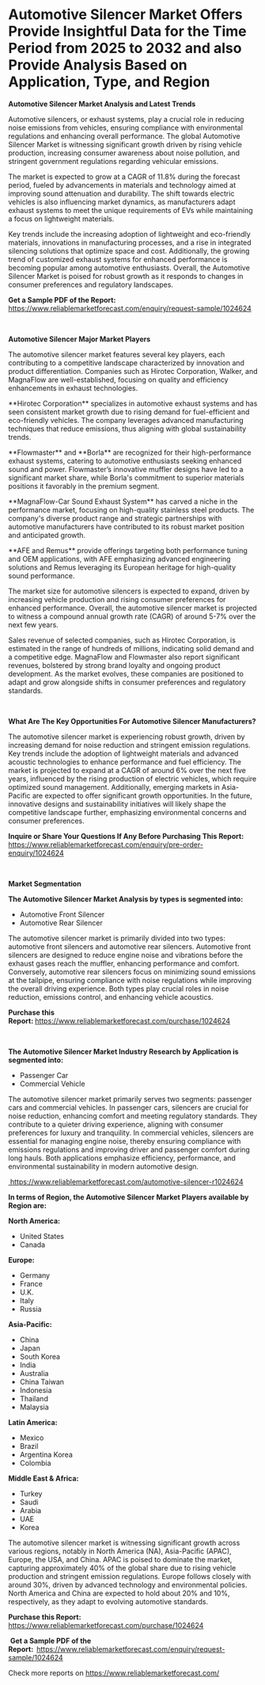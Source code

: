 <p><h1>Automotive Silencer Market Offers Provide Insightful Data for the Time Period from 2025 to 2032 and also Provide Analysis Based on Application, Type, and Region</h1></p><p><strong>Automotive Silencer Market Analysis and Latest Trends</strong></p>
<p><p>Automotive silencers, or exhaust systems, play a crucial role in reducing noise emissions from vehicles, ensuring compliance with environmental regulations and enhancing overall performance. The global Automotive Silencer Market is witnessing significant growth driven by rising vehicle production, increasing consumer awareness about noise pollution, and stringent government regulations regarding vehicular emissions. </p><p>The market is expected to grow at a CAGR of 11.8% during the forecast period, fueled by advancements in materials and technology aimed at improving sound attenuation and durability. The shift towards electric vehicles is also influencing market dynamics, as manufacturers adapt exhaust systems to meet the unique requirements of EVs while maintaining a focus on lightweight materials. </p><p>Key trends include the increasing adoption of lightweight and eco-friendly materials, innovations in manufacturing processes, and a rise in integrated silencing solutions that optimize space and cost. Additionally, the growing trend of customized exhaust systems for enhanced performance is becoming popular among automotive enthusiasts. Overall, the Automotive Silencer Market is poised for robust growth as it responds to changes in consumer preferences and regulatory landscapes.</p></p>
<p><strong>Get a Sample PDF of the Report:&nbsp;</strong> <a href="https://www.reliablemarketforecast.com/enquiry/request-sample/1024624?utm_campaign=2750&utm_medium=2&utm_source=Github&utm_content=ia&utm_term=06032025&utm_id=automotive-silencer">https://www.reliablemarketforecast.com/enquiry/request-sample/1024624</a></p>
<p>&nbsp;</p>
<p><strong>Automotive Silencer Major Market Players</strong></p>
<p><p>The automotive silencer market features several key players, each contributing to a competitive landscape characterized by innovation and product differentiation. Companies such as Hirotec Corporation, Walker, and MagnaFlow are well-established, focusing on quality and efficiency enhancements in exhaust technologies. </p><p>**Hirotec Corporation** specializes in automotive exhaust systems and has seen consistent market growth due to rising demand for fuel-efficient and eco-friendly vehicles. The company leverages advanced manufacturing techniques that reduce emissions, thus aligning with global sustainability trends.</p><p>**Flowmaster** and **Borla** are recognized for their high-performance exhaust systems, catering to automotive enthusiasts seeking enhanced sound and power. Flowmaster’s innovative muffler designs have led to a significant market share, while Borla's commitment to superior materials positions it favorably in the premium segment.</p><p>**MagnaFlow-Car Sound Exhaust System** has carved a niche in the performance market, focusing on high-quality stainless steel products. The company's diverse product range and strategic partnerships with automotive manufacturers have contributed to its robust market position and anticipated growth.</p><p>**AFE and Remus** provide offerings targeting both performance tuning and OEM applications, with AFE emphasizing advanced engineering solutions and Remus leveraging its European heritage for high-quality sound performance.</p><p>The market size for automotive silencers is expected to expand, driven by increasing vehicle production and rising consumer preferences for enhanced performance. Overall, the automotive silencer market is projected to witness a compound annual growth rate (CAGR) of around 5-7% over the next few years.</p><p>Sales revenue of selected companies, such as Hirotec Corporation, is estimated in the range of hundreds of millions, indicating solid demand and a competitive edge. MagnaFlow and Flowmaster also report significant revenues, bolstered by strong brand loyalty and ongoing product development. As the market evolves, these companies are positioned to adapt and grow alongside shifts in consumer preferences and regulatory standards.</p></p>
<p>&nbsp;</p>
<p><strong>What Are The Key Opportunities For Automotive Silencer Manufacturers?</strong></p>
<p><p>The automotive silencer market is experiencing robust growth, driven by increasing demand for noise reduction and stringent emission regulations. Key trends include the adoption of lightweight materials and advanced acoustic technologies to enhance performance and fuel efficiency. The market is projected to expand at a CAGR of around 6% over the next five years, influenced by the rising production of electric vehicles, which require optimized sound management. Additionally, emerging markets in Asia-Pacific are expected to offer significant growth opportunities. In the future, innovative designs and sustainability initiatives will likely shape the competitive landscape further, emphasizing environmental concerns and consumer preferences.</p></p>
<p><strong>Inquire or Share Your Questions If Any Before Purchasing This Report:</strong> <a href="https://www.reliablemarketforecast.com/enquiry/pre-order-enquiry/1024624?utm_campaign=2750&utm_medium=2&utm_source=Github&utm_content=ia&utm_term=06032025&utm_id=automotive-silencer">https://www.reliablemarketforecast.com/enquiry/pre-order-enquiry/1024624</a></p>
<p>&nbsp;</p>
<p><strong>Market Segmentation</strong></p>
<p><strong>The Automotive Silencer Market Analysis by types is segmented into:</strong></p>
<p><ul><li>Automotive Front Silencer</li><li>Automotive Rear Silencer</li></ul></p>
<p><p>The automotive silencer market is primarily divided into two types: automotive front silencers and automotive rear silencers. Automotive front silencers are designed to reduce engine noise and vibrations before the exhaust gases reach the muffler, enhancing performance and comfort. Conversely, automotive rear silencers focus on minimizing sound emissions at the tailpipe, ensuring compliance with noise regulations while improving the overall driving experience. Both types play crucial roles in noise reduction, emissions control, and enhancing vehicle acoustics.</p></p>
<p><strong>Purchase this Report:&nbsp;</strong><a href="https://www.reliablemarketforecast.com/purchase/1024624?utm_campaign=2750&utm_medium=2&utm_source=Github&utm_content=ia&utm_term=06032025&utm_id=automotive-silencer">https://www.reliablemarketforecast.com/purchase/1024624</a></p>
<p>&nbsp;</p>
<p><strong>The Automotive Silencer Market Industry Research by Application is segmented into:</strong></p>
<p><ul><li>Passenger Car</li><li>Commercial Vehicle</li></ul></p>
<p><p>The automotive silencer market primarily serves two segments: passenger cars and commercial vehicles. In passenger cars, silencers are crucial for noise reduction, enhancing comfort and meeting regulatory standards. They contribute to a quieter driving experience, aligning with consumer preferences for luxury and tranquility. In commercial vehicles, silencers are essential for managing engine noise, thereby ensuring compliance with emissions regulations and improving driver and passenger comfort during long hauls. Both applications emphasize efficiency, performance, and environmental sustainability in modern automotive design.</p></p>
<p><a href="https://www.reliablemarketforecast.com/automotive-silencer-r1024624?utm_campaign=2750&utm_medium=2&utm_source=Github&utm_content=ia&utm_term=06032025&utm_id=automotive-silencer">&nbsp;https://www.reliablemarketforecast.com/automotive-silencer-r1024624</a></p>
<p><strong>In terms of Region, the Automotive Silencer Market Players available by Region are:</strong></p>
<p>
    <p> <strong> North America: </strong>
        <ul>
            <li>United States</li>
            <li>Canada</li>
        </ul>
        </p> 
    <p> <strong> Europe: </strong>
        <ul>
            <li>Germany</li>
            <li>France</li>
            <li>U.K.</li>
            <li>Italy</li>
            <li>Russia</li>
        </ul>
        </p> 
    <p> <strong> Asia-Pacific: </strong>
        <ul>
            <li>China</li>
            <li>Japan</li>
            <li>South Korea</li>
            <li>India</li>
            <li>Australia</li>
            <li>China Taiwan</li>
            <li>Indonesia</li>
            <li>Thailand</li>
            <li>Malaysia</li>
        </ul>
        </p> 
    <p> <strong> Latin America: </strong>
        <ul>
            <li>Mexico</li>
            <li>Brazil</li>
            <li>Argentina Korea</li>
            <li>Colombia</li>
        </ul>
        </p> 
    <p> <strong> Middle East & Africa: </strong>
        <ul>
            <li>Turkey</li>
            <li>Saudi</li>
            <li>Arabia</li>
            <li>UAE</li>
            <li>Korea</li>
        </ul>
    </p>
    </p>
<p><p>The automotive silencer market is witnessing significant growth across various regions, notably in North America (NA), Asia-Pacific (APAC), Europe, the USA, and China. APAC is poised to dominate the market, capturing approximately 40% of the global share due to rising vehicle production and stringent emission regulations. Europe follows closely with around 30%, driven by advanced technology and environmental policies. North America and China are expected to hold about 20% and 10%, respectively, as they adapt to evolving automotive standards.</p></p>
<p><strong>Purchase this Report: </strong><a href="https://www.reliablemarketforecast.com/purchase/1024624?utm_campaign=2750&utm_medium=2&utm_source=Github&utm_content=ia&utm_term=06032025&utm_id=automotive-silencer">https://www.reliablemarketforecast.com/purchase/1024624</a></p>
<p>&nbsp;<strong>Get a Sample PDF of the Report:&nbsp;&nbsp;</strong><a href="https://www.reliablemarketforecast.com/enquiry/request-sample/1024624?utm_campaign=2750&utm_medium=2&utm_source=Github&utm_content=ia&utm_term=06032025&utm_id=automotive-silencer">https://www.reliablemarketforecast.com/enquiry/request-sample/1024624</a></p>
<p><strong></strong></p>
<p>Check more reports on <a href="https://www.reliablemarketforecast.com/?utm_campaign=2750&utm_medium=2&utm_source=Github&utm_content=ia&utm_term=06032025&utm_id=automotive-silencer">https://www.reliablemarketforecast.com/</a></p>